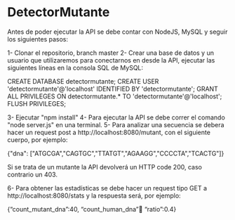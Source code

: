 # DetectorMutante

Antes de poder ejecutar la API se debe contar con NodeJS, MySQL y seguir los siguientes pasos:

1- Clonar el repositorio, branch master
2- Crear una base de datos y un usuario que utilizaremos para conectarnos en desde la API, ejecutar las siguientes líneas en la consola SQL de MySQL:

CREATE DATABASE detectormutante;
CREATE USER 'detectormutante'@'localhost' IDENTIFIED BY 'detectormutante';
GRANT ALL PRIVILEGES ON detectormutante.* TO 'detectormutante'@'localhost';
FLUSH PRIVILEGES;

3- Ejecutar "npm install"
4- Para ejecutar la API se debe correr el comando "node server.js" en una terminal.
5- Para analizar una secuencia se debera hacer un request post a http://localhost:8080/mutant, con el siguiente cuerpo, por ejemplo:

{"dna": ["ATGCGA","CAGTGC","TTATGT","AGAAGG","CCCCTA","TCACTG"]}

Si se trata de un mutante la API devolverá un HTTP code 200, caso contrario un 403.

6- Para obtener las estadísticas se debe hacer un request tipo GET a http://localhost:8080/stats y la respuesta será, por ejemplo:

{“count_mutant_dna”:40, “count_human_dna”:100: “ratio”:0.4}